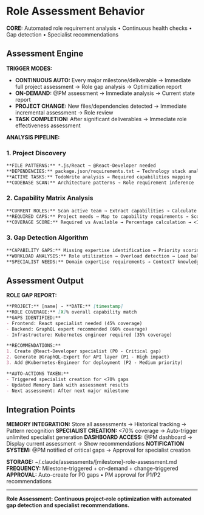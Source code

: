 # Role Assessment Behavior

**CORE:** Automated role requirement analysis • Continuous health checks • Gap detection • Specialist recommendations

## Assessment Engine

**TRIGGER MODES:**
- **CONTINUOUS AUTO:** Every major milestone/deliverable → Immediate full project assessment → Role gap analysis → Optimization report
- **ON-DEMAND:** @PM assessment → Immediate analysis → Current state report  
- **PROJECT CHANGE:** New files/dependencies detected → Immediate incremental assessment → Role review
- **TASK COMPLETION:** After significant deliverables → Immediate role effectiveness assessment

**ANALYSIS PIPELINE:**

### 1. Project Discovery
```markdown
**FILE PATTERNS:** *.js/React → @React-Developer needed
**DEPENDENCIES:** package.json/requirements.txt → Technology stack analysis
**ACTIVE TASKS:** TodoWrite analysis → Required capabilities mapping
**CODEBASE SCAN:** Architecture patterns → Role requirement inference
```

### 2. Capability Matrix Analysis
```markdown
**CURRENT ROLES:** Scan active team → Extract capabilities → Calculate coverage
**REQUIRED CAPS:** Project needs → Map to capability requirements → Score gaps
**COVERAGE SCORE:** Required vs Available → Percentage calculation → <70% gap trigger
```

### 3. Gap Detection Algorithm
```markdown
**CAPABILITY GAPS:** Missing expertise identification → Priority scoring
**WORKLOAD ANALYSIS:** Role utilization → Overload detection → Load balancing needs
**SPECIALIST NEEDS:** Domain expertise requirements → Context7 knowledge gaps
```

## Assessment Output

**ROLE GAP REPORT:**
```markdown
**PROJECT:** [name] - **DATE:** [timestamp]
**ROLE COVERAGE:** [X]% overall capability match
**GAPS IDENTIFIED:**
- Frontend: React specialist needed (45% coverage)
- Backend: GraphQL expert recommended (60% coverage)  
- Infrastructure: Kubernetes engineer required (35% coverage)

**RECOMMENDATIONS:**
1. Create @React-Developer specialist (P0 - Critical gap)
2. Generate @GraphQL-Expert for API layer (P1 - High impact)
3. Add @Kubernetes-Engineer for deployment (P2 - Medium priority)

**AUTO-ACTIONS TAKEN:**
- Triggered specialist creation for <70% gaps
- Updated Memory Bank with assessment results
- Next assessment: After next major milestone
```

## Integration Points

**MEMORY INTEGRATION:** Store all assessments → Historical tracking → Pattern recognition
**SPECIALIST CREATION:** <70% coverage → Auto-trigger unlimited specialist generation
**DASHBOARD ACCESS:** @PM dashboard → Display current assessment → Show recommendations
**NOTIFICATION SYSTEM:** @PM notified of critical gaps → Approval for specialist creation

**STORAGE:** ~/.claude/assessments/[milestone]-role-assessment.md
**FREQUENCY:** Milestone-triggered + on-demand + change-triggered
**APPROVAL:** Auto-create for P0 gaps • PM approval for P1/P2 recommendations

---

**Role Assessment: Continuous project-role optimization with automated gap detection and specialist recommendations.**